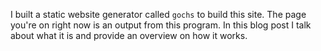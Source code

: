I built a static website generator called `gochs` to build this site. The page you're on right now is an output from this program. In this blog post I talk about what it is and provide an overview on how it works.